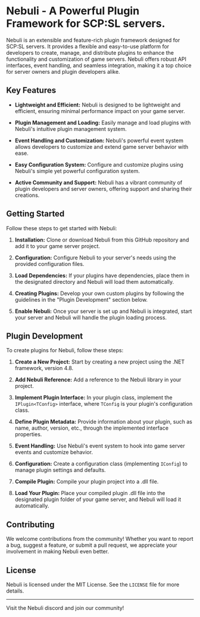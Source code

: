 # Nebuli - A Powerful Plugin Framework for SCP:SL servers.

Nebuli is an extensible and feature-rich plugin framework designed for SCP:SL servers. It provides a flexible and easy-to-use platform for developers to create, manage, and distribute plugins to enhance the functionality and customization of game servers. Nebuli offers robust API interfaces, event handling, and seamless integration, making it a top choice for server owners and plugin developers alike.

## Key Features

- **Lightweight and Efficient:** Nebuli is designed to be lightweight and efficient, ensuring minimal performance impact on your game server.

- **Plugin Management and Loading:** Easily manage and load plugins with Nebuli's intuitive plugin management system.

- **Event Handling and Customization:** Nebuli's powerful event system allows developers to customize and extend game server behavior with ease.

- **Easy Configuration System:** Configure and customize plugins using Nebuli's simple yet powerful configuration system.

- **Active Community and Support:** Nebuli has a vibrant community of plugin developers and server owners, offering support and sharing their creations.

## Getting Started

Follow these steps to get started with Nebuli:

1. **Installation:** Clone or download Nebuli from this GitHub repository and add it to your game server project.

2. **Configuration:** Configure Nebuli to your server's needs using the provided configuration files.

3. **Load Dependencies:** If your plugins have dependencies, place them in the designated directory and Nebuli will load them automatically.

4. **Creating Plugins:** Develop your own custom plugins by following the guidelines in the "Plugin Development" section below.

5. **Enable Nebuli:** Once your server is set up and Nebuli is integrated, start your server and Nebuli will handle the plugin loading process.

## Plugin Development

To create plugins for Nebuli, follow these steps:

1. **Create a New Project:** Start by creating a new project using the .NET framework, version 4.8.

2. **Add Nebuli Reference:** Add a reference to the Nebuli library in your project.

3. **Implement Plugin Interface:** In your plugin class, implement the `IPlugin<TConfig>` interface, where `TConfig` is your plugin's configuration class.

4. **Define Plugin Metadata:** Provide information about your plugin, such as name, author, version, etc., through the implemented interface properties.

5. **Event Handling:** Use Nebuli's event system to hook into game server events and customize behavior.

6. **Configuration:** Create a configuration class (implementing `IConfig`) to manage plugin settings and defaults.

7. **Compile Plugin:** Compile your plugin project into a .dll file.

8. **Load Your Plugin:** Place your compiled plugin .dll file into the designated plugin folder of your game server, and Nebuli will load it automatically.

## Contributing

We welcome contributions from the community! Whether you want to report a bug, suggest a feature, or submit a pull request, we appreciate your involvement in making Nebuli even better.

## License

Nebuli is licensed under the MIT License. See the `LICENSE` file for more details.

---

Visit the Nebuli discord and join our community!
